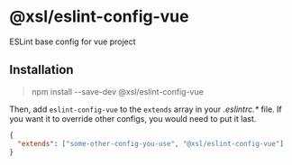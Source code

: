 # @xsl/eslint-config-vue

ESLint base config for vue project

## Installation

> npm install --save-dev @xsl/eslint-config-vue

Then, add `eslint-config-vue` to the `extends` array in your _.eslintrc.\*_ file. If you want it to override other configs, you would need to put it last.

```json
{
  "extends": ["some-other-config-you-use", "@xsl/eslint-config-vue"]
}
```
